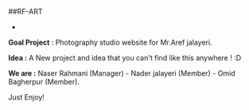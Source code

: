 ##RF-ART

-

**Goal Project** : Photography studio website for Mr.Aref jalayeri.

**Idea :** A New project and idea that you can't find like this anywhere ! :D

**We are :** Naser Rahmani (Manager) - Nader jalayeri (Member) - Omid Bagherpur (Member).

Just Enjoy!